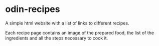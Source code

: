 # odin-recipes
A simple html website with a list of links to different recipes.

Each recipe page contains an image of the prepared food, the list of the ingredients and all the steps necessary to cook it.